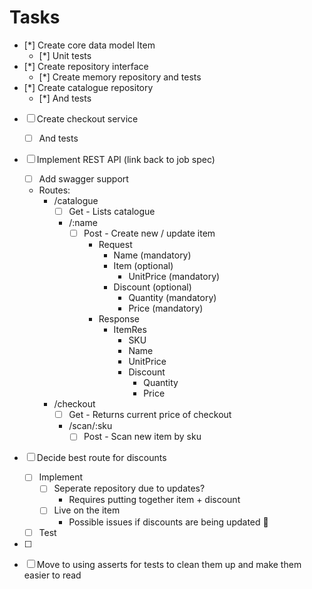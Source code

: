 # Tasks

- [*] Create core data model Item
    - [*] Unit tests
- [*] Create repository interface
    - [*] Create memory repository and tests
- [*] Create catalogue repository
    - [*] And tests
- [ ] Create checkout service
    - [ ] And tests
- [ ] Implement REST API (link back to job spec)
    - [ ] Add swagger support
    - Routes:
        - /catalogue
            - [ ] Get - Lists catalogue
            - /:name
                - [ ] Post - Create new / update item
                    - Request
                        - Name (mandatory)
                        - Item (optional)
                            - UnitPrice (mandatory)
                        - Discount (optional)
                            - Quantity (mandatory)
                            - Price (mandatory)
                    - Response
                        - ItemRes
                            - SKU
                            - Name
                            - UnitPrice
                            - Discount
                                - Quantity
                                - Price
        - /checkout
            - [ ] Get - Returns current price of checkout
            - /scan/:sku
                - [ ] Post - Scan new item by sku
- [ ] Decide best route for discounts
    - [ ] Implement
        - [ ] Seperate repository due to updates?
            - Requires putting together item + discount
        - [ ] Live on the item
            - Possible issues if discounts are being updated 🤔
    - [ ] Test
- [ ]

- [ ] Move to using asserts for tests to clean them up and make them easier to read